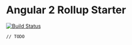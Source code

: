 # Angular 2 Rollup Starter

[![Build Status](https://travis-ci.org/ngMiracle/angular-rollup-starter.svg?branch=master)](https://travis-ci.org/ngMiracle/angular-rollup-starter)

    // TODO
